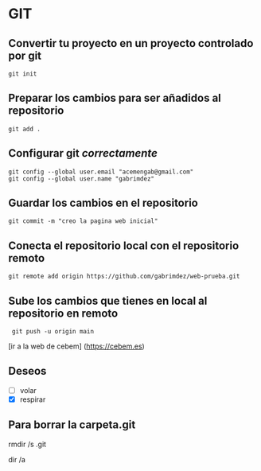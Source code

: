 # GIT

## Convertir tu proyecto en un proyecto controlado por **git**
```
git init
```
## Preparar los cambios para ser añadidos al repositorio
```
git add . 
```
## Configurar git *correctamente*
```
git config --global user.email "acemengab@gmail.com"
git config --global user.name "gabrimdez"
```
## Guardar los cambios en el repositorio 
```
git commit -m "creo la pagina web inicial"
```
## Conecta el repositorio local con el repositorio remoto
```
git remote add origin https://github.com/gabrimdez/web-prueba.git
```
## Sube los cambios que tienes en local al repositorio en remoto
```
 git push -u origin main
```
[ir a la web de cebem] (https://cebem.es)

## Deseos
- [ ] volar
- [x] respirar
  
## Para borrar la carpeta.git

rmdir /s .git

dir /a